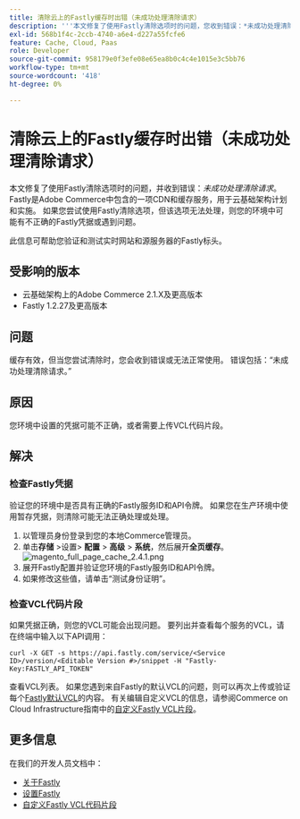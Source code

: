 ```yaml
---
title: 清除云上的Fastly缓存时出错（未成功处理清除请求）
description: '''本文修复了使用Fastly清除选项时的问题，您收到错误：*未成功处理清除请求*。 Fastly是Adobe Commerce中包含的一项CDN和缓存服务，用于云基础架构计划和实施。 如果您尝试使用Fastly清除选项，但该选项无法处理，则您的环境中可能有不正确的Fastly凭据或者遇到问题。”'
exl-id: 568b1f4c-2ccb-4740-a6e4-d227a55fcfe6
feature: Cache, Cloud, Paas
role: Developer
source-git-commit: 958179e0f3efe08e65ea8b0c4c4e1015e3c5bb76
workflow-type: tm+mt
source-wordcount: '418'
ht-degree: 0%

---
```


# 清除云上的Fastly缓存时出错（未成功处理清除请求）

本文修复了使用Fastly清除选项时的问题，并收到错误：*未成功处理清除请求*。 Fastly是Adobe Commerce中包含的一项CDN和缓存服务，用于云基础架构计划和实施。 如果您尝试使用Fastly清除选项，但该选项无法处理，则您的环境中可能有不正确的Fastly凭据或遇到问题。

此信息可帮助您验证和测试实时网站和源服务器的Fastly标头。

## 受影响的版本

* 云基础架构上的Adobe Commerce 2.1.X及更高版本
* Fastly 1.2.27及更高版本

## 问题

缓存有效，但当您尝试清除时，您会收到错误或无法正常使用。 错误包括：“未成功处理清除请求。”

## 原因

您环境中设置的凭据可能不正确，或者需要上传VCL代码片段。

## 解决

### 检查Fastly凭据

验证您的环境中是否具有正确的Fastly服务ID和API令牌。 如果您在生产环境中使用暂存凭据，则清除可能无法正确处理或处理。

1. 以管理员身份登录到您的本地Commerce管理员。
1. 单击&#x200B;**存储** >设置> **配置** > **高级** > **系统**，然后展开&#x200B;**全页缓存**。    ![magento_full_page_cache_2.4.1.png](assets/magento_full_page_cache_2.4.1.png)
1. 展开Fastly配置并验证您环境的Fastly服务ID和API令牌。
1. 如果修改这些值，请单击“测试身份证明”。

### 检查VCL代码片段

如果凭据正确，则您的VCL可能会出现问题。 要列出并查看每个服务的VCL，请在终端中输入以下API调用：

```
curl -X GET -s https://api.fastly.com/service/<Service ID>/version/<Editable Version #>/snippet -H "Fastly-Key:FASTLY_API_TOKEN"
```

查看VCL列表。 如果您遇到来自Fastly的默认VCL的问题，则可以再次上传或验证每个[Fastly默认VCL](https://github.com/fastly/fastly-magento2/tree/master/etc/vcl_snippets)的内容。 有关编辑自定义VCL的信息，请参阅Commerce on Cloud Infrastructure指南中的[自定义Fastly VCL片段](https://experienceleague.adobe.com/docs/commerce-cloud-service/user-guide/cdn/custom-vcl-snippets/fastly-vcl-custom-snippets.html?lang=zh-Hans)。

## 更多信息

在我们的开发人员文档中：

* [关于Fastly](https://experienceleague.adobe.com/docs/commerce-cloud-service/user-guide/cdn/fastly.html?lang=zh-Hans)
* [设置Fastly](https://experienceleague.adobe.com/docs/commerce-cloud-service/user-guide/cdn/setup-fastly/fastly-configuration.html?lang=zh-Hans)
* [自定义Fastly VCL代码片段](https://experienceleague.adobe.com/docs/commerce-cloud-service/user-guide/cdn/custom-vcl-snippets/fastly-vcl-custom-snippets.html?lang=zh-Hans)
